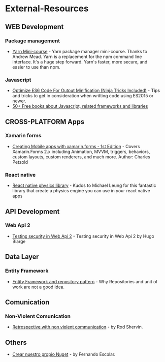 # External-Resources

## WEB Development
### Package management
* [Yarn Mini-course](http://www.mead.io/yarn/?utm_source=newsletter&utm_campaign=yarn&utm_medium=udemy&utm_content=educational&utm_campaign=2017-01-25&utm_source=email-sendgrid&utm_term=7231684&utm_medium=922484http://www.mead.io/yarn/?utm_source=newsletter&utm_campaign=yarn&utm_medium=udemy&utm_content=educational&utm_campaign=2017-01-25&utm_source=email-sendgrid&utm_term=7231684&utm_medium=922484) - Yarn package manager mini-course. Thanks to Andrew Mead. Yarn is a replacement for the npm command line interface. It's a huge step forward. Yarn's faster, more secure, and easier to use than npm.

### Javascript
* [Optimize ES6 Code For Output Minification (Ninja Tricks Included)](https://medium.com/modus-create-front-end-development/optimize-es6-output-size-performance-ninja-tricks-included-d4fc2d313f66#.9lvga4qpi) - Tips and tricks to get in consideration when writting code using ES2015 or newer.
* [50+ Free books about Javascript, related frameworks and libraries](http://freefrontend.com/javascript-books/)

## CROSS-PLATFORM Apps
### Xamarin forms
* [Creating Mobile apps with xamarin.forms - 1st Edition](https://developer.xamarin.com/guides/xamarin-forms/creating-mobile-apps-xamarin-forms/?utm_source=t.co&utm_medium=referral) - Covers Xamarin.Forms 2.x including Animation, MVVM, triggers, behaviors, custom layouts, custom renderers, and much more. Author: Charles Petzold

### React native
* [React native physics library](https://github.com/MiLeung/react-native-physics) - Kudos to Michael Leung for this fantastic library that create a physics engine you can use in your react native apps

## API Development

### Web Api 2

* [Testing security in Web Api 2](https://github.com/hbiarge/Acheve.Owin.Testing.Security) - Testing security in Web Api 2 by Hugo Biarge

## Data Layer

### Entity Framework

* [Entity Framework and repository pattern](http://rob.conery.io/2014/03/04/repositories-and-unitofwork-are-not-a-good-idea/) - Why Repositories and unit of work are not a good idea.

## Comunication

### Non-Violent Comunication 

* [Retrospective with non violent communication](https://www.linkedin.com/pulse/non-violent-communication-agile-retrospective-rod-sherwin) - by Rod Shervin.

## Others

* [Crear nuestro propio Nuget](http://fernandoescolar.github.io/2016/09/08/quiero-mi-propio-nuget/) - by Fernando Escolar.